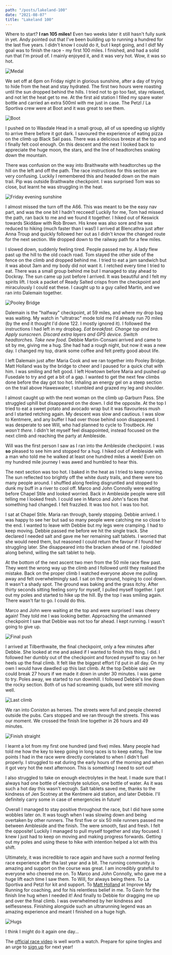 ```yaml
---
path: "/posts/lakeland-100"
date: "2021-08-07"
title: "Lakeland 100"
---
```


Where to start?
**I ran 105 miles!**
Even two weeks later it still hasn't fully sunk in yet.
Andy pointed out that I've been building up to running a hundred for the last five years.
I didn't know I could do it, but I kept going, and I did!
My goal was to finish the race - my first 100 miles.
I finished, and had a solid run that I'm proud of.
I mainly enjoyed it, and it was very hot. Wow, it was so hot.

![Medal](../images/lakeland-100/finish.jpeg)
<!-- end -->

We set off at 6pm on Friday night in glorious sunshine, after a day of trying to hide from the heat and stay hydrated.
The first two hours were roasting until the sun dropped behind the hills.
I tried not to go too fast, stay relaxed, and not let the heat get to me.
At the first aid station I filled my spare water bottle and carried an extra 500ml with me just in case.
The Petzl / La Sportiva crew were at Boot and it was great to see them.

![Boot](../images/lakeland-100/boot.jpeg "Boot checkpoint 📷 James Elson")

I pushed on to Wasdale Head in a small group, all of us speeding up slightly to arrive there before it got dark.
I savoured the experience of eating pizza on the climb up Black Sail pass.
There was a delicious breeze at the top and I finally felt cool enough.
On this descent and the next I looked back to appreciate the huge moon, the stars, and the line of headtorches snaking down the mountain.

There was confusion on the way into Braithwaite with headtorches up the hill on the left and off the path.
The race instructions for this section are very confusing.
Luckily I remembered this and headed down on the main trail.
Pip was outside Braithwaite checkpoint.
I was surprised Tom was so close, but learnt he was struggling in the heat.

![Friday evening sunshine](../images/lakeland-100/friday_eve.jpeg "Friday evening sunshine")

I almost missed the turn off the A66.
This was meant to be the easy nav part, and was the one bit I hadn't recceed!
Luckily for me, Tom had missed the path, ran back to me and we found it together.
I hiked out of Keswick towards Skiddaw with Rob Brown.
His knee was also sore and he was reduced to hiking (much faster than I was!)
I arrived at Blencathra just after Anna Troup and quickly followed her out as I didn't know the changed route for the next section.
We dropped down to the railway path for a few miles.

I slowed down, suddenly feeling tired.
People passed me by.
A lady flew past up the hill to the old coach road.
Tom stayed the other side of the fence on the climb and dropped behind me.
I tried to eat a jam sandwich but it was about 3am and my body did not want it.
I retched every time I tried to eat.
There was a small group behind me but I managed to stay ahead to Dockray.
The sun came up just before I arrived.
It was beautiful and I felt my spirits lift.
I took a packet of Ready Salted crisps from the checkpoint and miraculously I could eat these.
I caught up to a guy called Martin, and we ran into Dalemain together.

![Pooley Bridge](../images/lakeland-100/pooley_bridge.jpeg "All smiles at Pooley Bridge 📷 Kim Collison")

Dalemain is the "halfway" checkpoint, at 59 miles, and where my drop bag was waiting.
My watch in "ultratrac" mode told me I'd already run 70 miles (by the end it thought I'd done 122. I mostly ignored it).
I followed the instructions I had left in my dropbag.
_Eat breakfast. Change top and bra. Apply sunscreen. Discard extra layers and GPS device. Switch headtorches. Take new food._
Debbie Martin-Consani arrived and came to sit by me, giving me a hug.
She had had a rough night, but now it was a new day.
I changed my top, drank some coffee and felt pretty good about life.

I left Dalemain just after Maria Cook and we ran together into Pooley Bridge.
Matt Holland was by the bridge to cheer and I paused for a quick chat with him.
I was smiling and felt good.
I left Howtown before Maria and pushed up Fusedale to try and get a bit of a gap.
I wanted to get the next few climbs done before the day got too hot.
Inhaling an energy gel on a steep section on the trail above Haweswater, I stumbled and grazed my leg and shoulder.

I almost caught up with the next woman on the climb up Garburn Pass.
She struggled uphill but disappeared on the down.
I did the opposite.
At the top I tried to eat a sweet potato and avocado wrap but it was flavourless mush and I started retching again.
My descent was slow and cautious.
I was slow to Kentmere, and any buffer I had over those behind soon disappeared.
I was desperate to see Will, who had planned to cycle to Troutbeck.
_He wasn't there._
I didn't let myself feel disappointed, instead focused on the next climb and reaching the party at Ambleside.

Will was the first person I saw as I ran into the Ambleside checkpoint.
I was **so** pleased to see him and stopped for a hug.
I hiked out of Ambleside with a man who told me he walked at least one hundred miles a week!
Even on my hundred mile journey I was awed and humbled to hear this.

The next section was too hot.
I baked in the heat as I tried to keep running.
The sun reflected too brightly off the white dusty trails, and there were too many people around.
I shuffled along feeling disgruntled and stopped to dunk my buff in a river to cool off.
Marco and John Connolly were waiting before Chapel Stile and looked worried.
Back in Ambleside people were still telling me I looked fresh.
I could see in Marco and John's faces that something had changed.
I felt frazzled.
It was too hot.
I was too hot.

I sat at Chapel Stile.
Maria ran through, barely stopping.
Debbie arrived.
I was happy to see her but sad so many people were catching me so close to the end.
I wanted to leave with Debbie but my legs were cramping.
I had to keep moving.
Debbie passed me before we hit the single track.
She declared I needed salt and gave me her remaining salt tablets.
I worried that she would need them, but reasoned I could return the favour if I found her struggling later.
She disappeared into the bracken ahead of me.
I plodded along behind, willing the salt tablet to help.

At the bottom of the next ascent two men from the 50 mile race flew past.
They went the wrong way up the climb and I followed until they realised the mistake.
Back on the proper climb I watched everyone above me pulling away and felt overwhelmingly sad.
I sat on the ground, hoping to cool down.
It wasn't a shady spot.
The ground was baking and the grass itchy.
After thirty seconds sitting feeling sorry for myself, I pulled myself together.
I got out my poles and started to hike up the hill.
By the top I was smiling again.
There wasn't far to go.
I could do this.

Marco and John were waiting at the top and were surprised I was cheery again!
They told me I was looking better.
Approaching the unmanned checkpoint I saw that Debbie was not too far ahead.
I kept running.
I wasn't going to give up.

![Final push](../images/lakeland-100/last_push.jpeg "The final push")

I arrived at Tilberthwaite, the final checkpoint, only a few minutes after Debbie.
She looked at me and asked if I wanted to finish this thing.
I did.
I followed her dumbly out of the checkpoint and forced myself to stay on her heels up the final climb.
It felt like the biggest effort I'd put in all day.
On my own I would have dawdled up this last climb.
At the top Debbie said we could break 27 hours if we made it down in under 30 minutes.
I was game to try.
Poles away, we started to run downhill.
I followed Debbie's line down the rocky section.
Both of us had screaming quads, but were still moving well.

![Last climb](../images/lakeland-100/up.jpeg)

We ran into Coniston as heroes.
The streets were full and people cheered outside the pubs.
Cars stopped and we ran through the streets.
This was our moment.
We crossed the finish line together in 26 hours and 49 minutes.

![Finish straight](../images/lakeland-100/finish_straights.jpeg "📷 Alison Caldwell")

I learnt a lot from my first one hundred (and five) miles.
Many people had told me how the key to keep going in long races is to keep eating.
The low points I had in the race were directly correlated to when I didn't fuel properly.
I struggled to eat during the early hours of the morning and when it got very hot the next afternoon.
This is something I need to sort out!

I also struggled to take on enough electrolytes in the heat.
I made sure that I always had one bottle of electrolyte solution, one bottle of water.
As it was such a hot day this wasn't enough.
Salt tablets saved me, thanks to the kindness of Jen Scotney at the Kentmere aid station, and later Debbie.
I'll definitely carry some in case of emergencies in future!

Overall I managed to stay positive throughout the race, but I did have some wobbles later on.
It was tough when I was slowing down and being overtaken by other runners.
The first five or six 50 mile runners passed me between Ambleside and the finish.
The were smooth, fast and fresh.
I felt the opposite!
Luckily I managed to pull myself together and stay focused.
I knew I just had to keep on moving and making progress forwards.
Getting out my poles and using these to hike with intention helped a lot with this shift.

Ultimately, it was incredible to race again and have such a _normal_ feeling race experience after tha last year and a bit.
The running community is amazing and support on the course was great.
I am incredibly grateful to everyone who cheered me on.
To Marco and John Connolly, who gave me a huge lift each time I saw them.
To Will, for always being there.
To La Sportiva and Petzl for kit and support.
To [Matt Holland](https://improvemyrunning.com/) at Improve My Running for coaching, and for his relentless belief in me.
To Gavin for the finish line hug when I needed it!
And finally to Debbie for dragging me up and over the final climb.
I was overwhelmed by her kindness and selflessness.
Finishing alongside such an ultrarunning legend was an amazing experience and meant I finished on a huge high.

![Hugs](../images/lakeland-100/hugs.jpeg "📷 Alison Caldwell")

I think I might do it again one day...

The [official race video](https://www.youtube.com/watch?v=tT6Jd6CQ3g0&ab_channel=EpicEventsManagement) is well worth a watch.
Prepare for spine tingles and an urge to [sign up](https://lakeland100.com/) for next year!